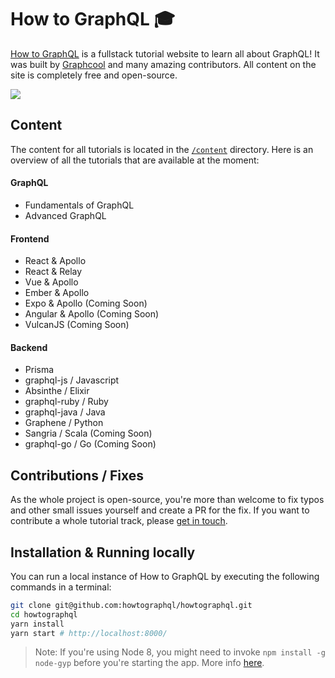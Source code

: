 # How to GraphQL 🎓

[How to GraphQL](https://www.howtographql.com) is a fullstack tutorial website to learn all about GraphQL! It was built by [Graphcool](https://www.graph.cool) and many amazing contributors. All content on the site is completely free and open-source.

[![](http://i.imgur.com/67oYe9q.png)](https://www.howtographql.com)


## Content

The content for all tutorials is located in the  [`/content`](https://github.com/howtographql/howtographql/tree/master/content) directory. Here is an overview of all the tutorials that are available at the moment:

#### GraphQL

- Fundamentals of GraphQL
- Advanced GraphQL

#### Frontend

- React & Apollo
- React & Relay
- Vue & Apollo
- Ember & Apollo
- Expo & Apollo (Coming Soon)
- Angular & Apollo (Coming Soon) 
- VulcanJS (Coming Soon)

#### Backend

- Prisma
- graphql-js / Javascript
- Absinthe / Elixir
- graphql-ruby / Ruby
- graphql-java / Java 
- Graphene / Python
- Sangria / Scala (Coming Soon)
- graphql-go / Go (Coming Soon)


## Contributions / Fixes

As the whole project is open-source, you're more than welcome to fix typos and other small issues yourself and create a PR for the fix. If you want to contribute a whole tutorial track, please [get in touch](mailto:nikolas@graph.cool). 

## Installation & Running locally

You can run a local instance of How to GraphQL by executing the following commands in a terminal:

```sh
git clone git@github.com:howtographql/howtographql.git
cd howtographql
yarn install
yarn start # http://localhost:8000/ 
```

> Note: If you're using Node 8, you might need to invoke `npm install -g node-gyp` before you're starting the app. More info [here](https://github.com/gatsbyjs/gatsby/issues/1754). 
